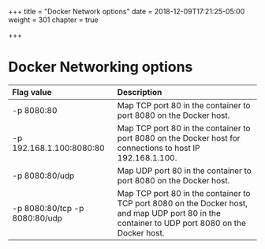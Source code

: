 +++
title = "Docker Network options"
date = 2018-12-09T17:21:25-05:00
weight = 301
chapter = true

+++

# Docker Networking options

Flag value   | Description
| :---       |    :----   
-p 8080:80	| Map TCP port 80 in the container to port 8080 on the Docker host.
-p 192.168.1.100:8080:80	| Map TCP port 80 in the container to port 8080 on the Docker host for connections to host IP 192.168.1.100.
-p 8080:80/udp	| Map UDP port 80 in the container to port 8080 on the Docker host.
-p 8080:80/tcp -p 8080:80/udp	| Map TCP port 80 in the container to TCP port 8080 on the Docker host, and map UDP port 80 in the container to UDP port 8080 on the Docker host.

